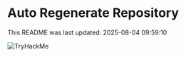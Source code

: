 # Auto Regenerate Repository

This README was last updated: 2025-08-04 09:59:10

 ![TryHackMe](https://tryhackme.com/badge/533634)